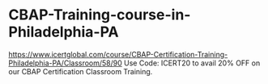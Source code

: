 # CBAP-Training-course-in-Philadelphia-PA
https://www.icertglobal.com/course/CBAP-Certification-Training-Philadelphia-PA/Classroom/58/90   Use Code: ICERT20 to avail 20% OFF on our CBAP Certification Classroom Training.
